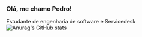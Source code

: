 ### Olá, me chamo Pedro!
Estudante de engenharia de software e Servicedesk
![Anurag's GitHub stats](https://github-readme-stats.vercel.app/api?username=P0lid0&theme=synthwave_icons=true)

<!--
**P0lid0/p0lid0** is a ✨ _special_ ✨ repository because its `README.md` (this file) appears on your GitHub profile.

Here are some ideas to get you started:

- 🔭 I’m currently working on ...
- 🌱 I’m currently learning ...
- 👯 I’m looking to collaborate on ...
- 🤔 I’m looking for help with ...
- 💬 Ask me about ...
- 📫 How to reach me: ...
- 😄 Pronouns: ...
- ⚡ Fun fact: ...
-->
